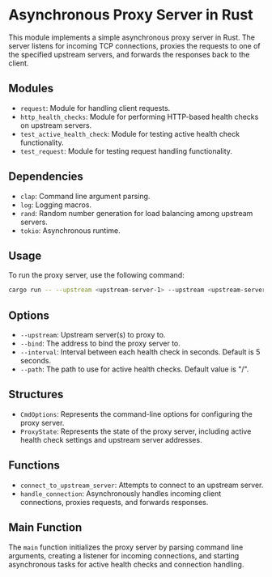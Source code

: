 # Asynchronous Proxy Server in Rust

This module implements a simple asynchronous proxy server in Rust. The server listens for incoming TCP connections,
proxies the requests to one of the specified upstream servers, and forwards the responses back to the client.

## Modules

- `request`: Module for handling client requests.
- `http_health_checks`: Module for performing HTTP-based health checks on upstream servers.
- `test_active_health_check`: Module for testing active health check functionality.
- `test_request`: Module for testing request handling functionality.

## Dependencies

- `clap`: Command line argument parsing.
- `log`: Logging macros.
- `rand`: Random number generation for load balancing among upstream servers.
- `tokio`: Asynchronous runtime.

## Usage

To run the proxy server, use the following command:

 ```sh
 cargo run -- --upstream <upstream-server-1> --upstream <upstream-server-2> ... --bind <bind-address> --interval <health-check-interval> --path <health-check-path>
 ```

## Options

- `--upstream`: Upstream server(s) to proxy to.
- `--bind`: The address to bind the proxy server to.
- `--interval`: Interval between each health check in seconds. Default is 5 seconds.
- `--path`: The path to use for active health checks. Default value is "/".

## Structures

- `CmdOptions`: Represents the command-line options for configuring the proxy server.
- `ProxyState`: Represents the state of the proxy server, including active health check settings and upstream server addresses.

## Functions

- `connect_to_upstream_server`: Attempts to connect to an upstream server.
- `handle_connection`: Asynchronously handles incoming client connections, proxies requests, and forwards responses.

## Main Function

The `main` function initializes the proxy server by parsing command line arguments, creating a listener for incoming connections,
and starting asynchronous tasks for active health checks and connection handling.